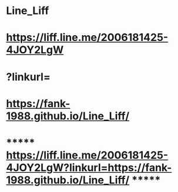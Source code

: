 # Line_Liff
#
# https://liff.line.me/2006181425-4JOY2LgW
#          ?linkurl=
#                    https://fank-1988.github.io/Line_Liff/
#
#      *****  https://liff.line.me/2006181425-4JOY2LgW?linkurl=https://fank-1988.github.io/Line_Liff/  *****
#
#
